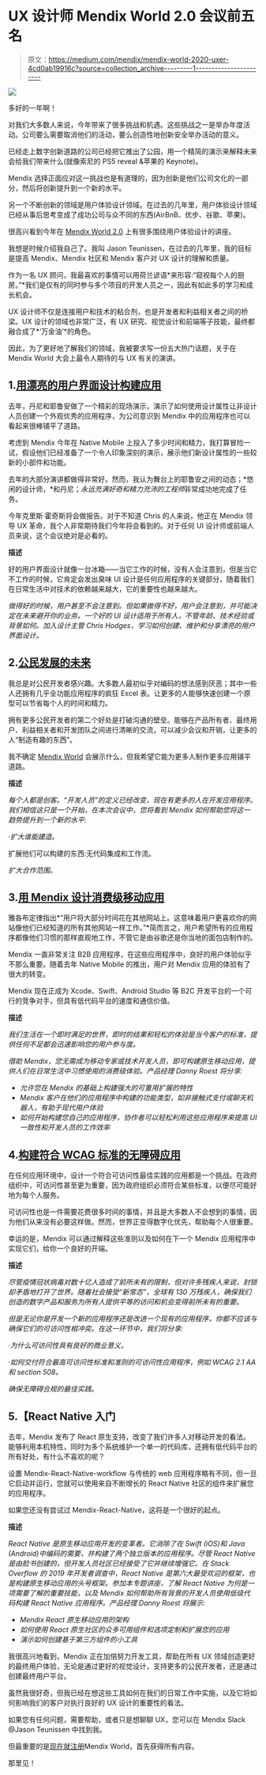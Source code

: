 # UX 设计师 Mendix World 2.0 会议前五名

> 原文：<https://medium.com/mendix/mendix-world-2020-uxer-4cd0ab19916c?source=collection_archive---------1----------------------->

![](img/df385ae1ef128032a8e773f9c3f90980.png)

多好的一年啊！

对我们大多数人来说，今年带来了很多挑战和机遇。这些挑战之一是举办年度活动。公司要么需要取消他们的活动，要么创造性地创新安全举办活动的意义。

已经走上数字创新道路的公司已经把它推出了公园，用一个精简的演示来解释未来会给我们带来什么(就像索尼的 PS5 reveal &苹果的 Keynote)。

Mendix 选择正面应对这一挑战也是有道理的，因为创新是他们公司文化的一部分，然后将创新提升到一个新的水平。

另一个不断创新的领域是用户体验设计领域。在过去的几年里，用户体验设计领域已经从事后思考变成了成功公司与众不同的东西(AirBnB、优步、谷歌、苹果)。

很高兴看到今年在 [Mendix World 2.0](https://www.mendix.com/mendix-world/?utm_medium=referral&utm_source=CommunityBlog&utm_campaign=GL-CE-2020-09-01-Mendix-World) 上有很多围绕用户体验设计的讲座。

我想是时候介绍我自己了。我叫 Jason Teunissen，在过去的几年里，我的目标是提高 Mendix、Mendix 社区和 Mendix 客户对 UX 设计的理解和质量。

作为一名 UX 顾问，我最喜欢的事情可以用荷兰谚语*来形容:“窥视每个人的厨房。”*我们是仅有的同时参与多个项目的开发人员之一，因此有如此多的学习和成长机会。

UX 设计师不仅是连接用户和技术的粘合剂，也是开发者和利益相关者之间的桥梁。UX 设计的领域也非常广泛，有 UX 研究、视觉设计和前端等子技能，最终都融合成了*‘万金油’*的角色。

因此，为了更好地了解我们的领域，我被要求写一份五大热门话题，关于在 Mendix World 大会上最令人期待的与 UX 有关的演讲。

## 1.[用漂亮的用户界面设计构建应用](https://www.mendix.com/mendix-world/?utm_medium=referral&utm_source=CommunityBlog&utm_campaign=GL-CE-2020-09-01-Mendix-World)

去年，丹尼和耶鲁安做了一个精彩的现场演示，演示了如何使用设计属性让非设计人员创建一个外观优秀的应用程序，为公司意识到 Mendix 中的应用程序也可以看起来很棒铺平了道路。

考虑到 Mendix 今年在 Native Mobile 上投入了多少时间和精力，我打算冒险一试，假设他们已经准备了一个令人印象深刻的演示，展示他们新设计属性的一些较新的小部件和功能。

去年的大部分演讲都做得非常好。然而，我认为舞台上的耶鲁安之间的动态；*悠闲的设计师，*和丹尼；*永远充满好奇和精力充沛的工程师*非常成功地完成了任务。

今年克里斯·霍奇斯将会做报告。对于不知道 Chris 的人来说，他正在 Mendix 领导 UX 革命，我个人非常期待我们今年将会看到的。对于任何 UI 设计师或前端人员来说，这个会议绝对是必看的。

**描述**

好的用户界面设计就像一台冰箱——当它工作的时候，没有人会注意到，但是当它不工作的时候，它肯定会发出臭味 UI 设计是任何应用程序的关键部分，随着我们在日常生活中对技术的依赖越来越大，它的重要性也越来越大。

*做得好的时候，用户甚至不会注意到。但如果做得不好，用户会注意到，并可能决定在未来避开你的业务。一个好的 UI 设计适用于所有人，不管年龄、技术经验或背景如何。加入设计主管 Chris Hodges，学习如何创建、维护和分享漂亮的用户界面设计。*

## 2.[公民发展的未来](https://www.mendix.com/mendix-world/?utm_medium=referral&utm_source=CommunityBlog&utm_campaign=GL-CE-2020-09-01-Mendix-World)

我总是对公民开发者感兴趣。大多数人最初似乎对编码的想法感到厌恶；其中一些人还拥有几乎全功能应用程序的疯狂 Excel 表。让更多的人能够快速创建一个原型可以节省每个人的时间和精力。

拥有更多公民开发者的第二个好处是打破沟通的壁垒。能够在产品所有者、最终用户、利益相关者和开发团队之间进行清晰的交流，可以减少会议和开销，让更多的人“制造有趣的东西”。

我不确定 [Mendix World](https://www.mendix.com/mendix-world/?utm_medium=referral&utm_source=CommunityBlog&utm_campaign=GL-CE-2020-09-01-Mendix-World) 会展示什么，但我希望它能为更多人制作更多应用铺平道路。

**描述**

*每个人都是创客。“开发人员”的定义已经改变，现在有更多的人在开发应用程序。我们相信这只是一个开始，在本次会议中，您将看到 Mendix 如何帮助您将这一趋势提升到一个新的水平:*

*·扩大谁能建造。*

扩展他们可以构建的东西:无代码集成和工作流。

*扩大合作范围。*

## 3.[用 Mendix 设计消费级移动应用](https://www.mendix.com/mendix-world/?utm_medium=referral&utm_source=CommunityBlog&utm_campaign=GL-CE-2020-09-01-Mendix-World)

雅各布定律指出*“用户将大部分时间花在其他网站上。这意味着用户更喜欢你的网站像他们已经知道的所有其他网站一样工作。”*简而言之，用户希望所有的应用程序都像他们习惯的那样直观地工作，不管它是由谷歌还是你当地的面包店制作的。

Mendix 一直非常关注 B2B 应用程序，在这些应用程序中，良好的用户体验似乎不那么重要。随着去年 Native Mobile 的推出，用户对 Mendix 应用的体验有了很大的转变。

Mendix 现在正成为 Xcode、Swift、Android Studio 等 B2C 开发平台的一个可行的竞争对手，但具有低代码平台的速度和通信价值。

**描述**

*我们生活在一个即时满足的世界，即时的结果和轻松的体验是当今客户的标准，提供任何不足都会迅速影响您的用户参与度。*

*借助 Mendix，您无需成为移动专家或技术开发人员，即可构建原生移动应用，提供人们在日常生活中习惯使用的消费级体验。产品经理 Danny Roest 将分享:*

*   *允许您在 Mendix 的基础上构建强大的可重用扩展的特性*
*   *Mendix 客户在他们的应用程序中构建的功能类型，如非接触式支付或聊天机器人，有助于现代用户体验*
*   *如何开始构建您自己的应用程序，协作者可以轻松利用这些应用程序来提高 UI 一致性和开发人员的工作效率*

## 4.[构建符合 WCAG 标准的无障碍应用](https://www.mendix.com/mendix-world/?utm_medium=referral&utm_source=CommunityBlog&utm_campaign=GL-CE-2020-09-01-Mendix-World)

在任何应用环境中，设计一个符合可访问性最佳实践的应用都是一个挑战。在政府组织中，可访问性甚至更为重要，因为政府组织必须符合某些标准，以便尽可能好地为每个人服务。

可访问性也是一件需要花费很多时间的事情，并且是大多数人不会想到的事情，因为他们从来没有必要这样做。然而，世界正变得数字化优先，帮助每个人很重要。

幸运的是，Mendix 可以通过解释这些准则以及如何在下一个 Mendix 应用程序中实现它们，给你一个良好的开端。

**描述**

*尽管疫情冠状病毒对数十亿人造成了前所未有的限制，但对许多残疾人来说，封锁却矛盾地打开了世界。随着社会接受“新常态”，全球有 130 万残疾人，确保我们创造的数字产品和服务为所有人提供平等的访问和机会变得前所未有的重要。*

*但是无论你是开发一个新的应用程序还是改进一个现有的应用程序，你都不应该与确保它们的可访问性相冲突。在这一环节中，我们将分享:*

*·为什么可访问性具有良好的商业意义。*

*·如何交付符合最高可访问性标准和准则的可访问性应用程序，例如 WCAG 2.1 AA 和 section 508。*

*确保无障碍合规的最佳实践。*

## 5.【React Native 入门

去年，Mendix 发布了 React 原生支持，改变了我们许多人对移动开发的看法。能够利用本机特性，同时为多个系统维护一个单一的代码库，还拥有低代码平台的所有好处，有什么不喜欢的呢？

设置 Mendix-React-Native-workflow 与传统的 web 应用程序略有不同，但一旦它启动并运行，您就可以使用来自不断增长的 React Native 社区的组件来扩展您的应用程序。

如果您还没有尝试过 Mendix-React-Native，这将是一个很好的起点。

**描述**

*React Native 是原生移动应用开发的变革者。它消除了在 Swift (iOS)和 Java (Android)中编码的需要，并构建了两个独立版本的应用程序。尽管 React Native 是由脸书创建的，但开发人员社区已经接受了它并继续增强它。在 Stack Overflow 的 2019 年开发者调查中，React Native 是第六大最受欢迎的框架，也是构建原生移动应用的头号框架。参加本专题讲座，了解 React Native 为何是一项需要了解的重要技能，以及 Mendix 如何帮助所有背景的开发人员使用低级代码构建 React Native 应用程序。产品经理 Danny Roest 将展示:*

*   *Mendix React 原生移动应用的架构*
*   *如何使用 React 原生社区的众多可用组件和选项定制和扩展您的应用*
*   *演示如何创建基于第三方组件的小工具*

我很高兴地看到，Mendix 正在加倍努力开发工具，帮助在所有 UX 领域创造更好的最终用户体验，无论是通过更好的视觉设计，支持更多的公民开发者，还是通过创建最终用户平台。

虽然我很好奇，但我已经在想这些工具如何在我们的日常工作中实施，以及它将如何影响我们的客户对执行良好的 UX 设计的重要性的看法。

如果您有任何问题，需要帮助，或者只是想聊聊 UX，您可以在 Mendix Slack @Jason Teunissen 中找到我。

但最重要的是[现在就注册](https://www.mendix.com/mendix-world/?utm_medium=referral&utm_source=CommunityBlog&utm_campaign=GL-CE-2020-09-01-Mendix-World)Mendix World，首先获得所有内容。

那里见！